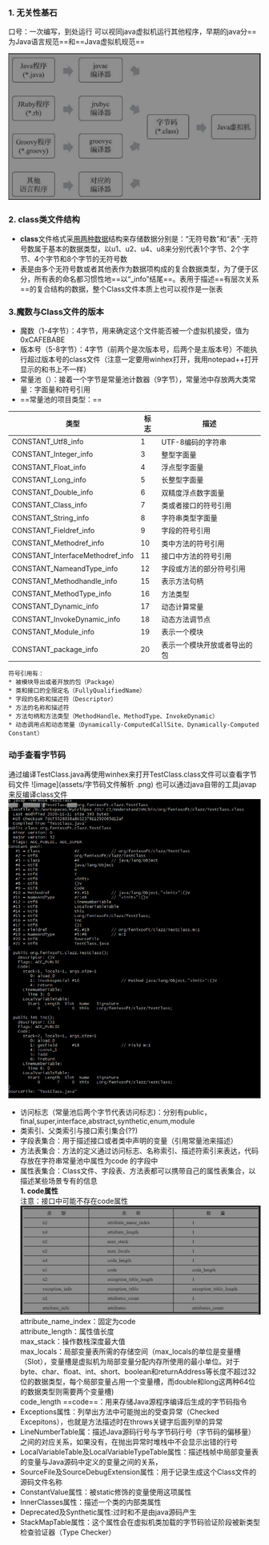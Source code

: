 ### 1. 无关性基石

口号：一次编写，到处运行
可以视同java虚拟机运行其他程序，早期的java分==为Java语言规范==和==Java虚拟机规范==

![image](assets/%E5%B9%B3%E5%8F%B0%E6%97%A0%E5%85%B3%E6%80%A71.png)

### 2. class类文件结构

- **class**文件格式采<u>用两种数据</u>结构来存储数据分别是：“无符号数”和“表”
·无符号数属于基本的数据类型，以u1、u2、u4、u8来分别代表1个字节、2个字节、4个字节和8个字节的无符号数
- 表是由多个无符号数或者其他表作为数据项构成的复合数据类型，为了便于区分，所有表的命名都习惯性地==以“_info”结尾==。表用于描述==有层次关系==的复合结构的数据，整个Class文件本质上也可以视作是一张表

### 3.魔数与Class文件的版本

- 魔数（1-4字节）：4字节，用来确定这个文件能否被一个虚拟机接受，值为0xCAFEBABE
- 版本号（5-8字节）：4字节（前两个是次版本号，后两个是主版本号）不能执行超过版本号的class文件（注意一定要用winhex打开，我用notepad++打开显示的和书上不一样）
- 常量池（）：接着一个字节是常量池计数器（9字节），常量池中存放两大类常量：字面量和符号引用  
- ==常量池的项目类型：==

| 类型                             | 标志 | 描述                         |
| -------------------------------- | ---- | ---------------------------- |
| CONSTANT_Utf8_info               | 1    | UTF-8编码的字符串            |
| CONSTANT_Integer_info            | 3    | 整型字面量                   |
| CONSTANT_Float_info              | 4    | 浮点型字面量                 |
| CONSTANT_Long_info               | 5    | 长整型字面量                 |
| CONSTANT_Double_info             | 6    | 双精度浮点数字面量           |
| CONSTANT_Class_info              | 7    | 类或者接口的符号引用         |
| CONSTANT_String_info             | 8    | 字符串类型字面量             |
| CONSTANT_Fieldref_info           | 9    | 字段的符号引用               |
| CONSTANT_Methodref_info          | 10   | 类中方法的符号引用           |
| CONSTANT_InterfaceMethodref_info | 11   | 接口中方法的符号引用         |
| CONSTANT_NameandType_info        | 12   | 字段或方法的部分符号引用     |
| CONSTANT_Methodhandle_info       | 15   | 表示方法句柄                 |
| CONSTANT_MethodType_info         | 16   | 方法类型                     |
| CONSTANT_Dynamic_info            | 17   | 动态计算常量                 |
| CONSTANT_InvokeDynamic_info      | 18   | 动态方法调节点               |
| CONSTANT_Module_info             | 19   | 表示一个模块                 |
| CONSTANT_package_info            | 20   | 表示一个模块开放或者导出的包 |
```
符号引用有：
* 被模块导出或者开放的包（Package）
* 类和接口的全限定名（FullyQualifiedName）
* 字段的名称和描述符（Descriptor）
* 方法的名称和描述符
* 方法句柄和方法类型（MethodHandle、MethodType、InvokeDynamic）
* 动态调用点和动态常量（Dynamically-ComputedCallSite、Dynamically-Computed Constant）
```
### 动手查看字节码

通过编译TestClass.java再使用winhex来打开TestClass.class文件可以查看字节码文件
![image](assets/字节码文件解析 .png)
也可以通过java自带的工具javap 来反编译class文件
![javap反编译](assets/javap反编译.png)

- 访问标志（常量池后两个字节代表访问标志)：分别有public，final,super,interface,abstract,synthetic,enum,module
- 类索引、父类索引与接口索引集合(??)
- 字段表集合：用于描述接口或者类中声明的变量（引用常量池来描述）
- 方法表集合：方法的定义通过访问标志、名称索引、描述符索引来表达，代码存放在字符串常量池中属性为code 的字段中
- 属性表集合：Class文件、字段表、方法表都可以携带自己的属性表集合，以描述某些场景专有的信息  
**1. code属性**  
注意：接口中可能不存在code属性
![code属性表结构](assets/code属性表结构.png)
attribute_name_index：固定为code  
attribute_length：属性值长度  
max_stack：操作数栈深度最大值  
max_locals：局部变量表所需的存储空间（max_locals的单位是变量槽（Slot），变量槽是虚拟机为局部变量分配内存所使用的最小单位。对于byte、char、float、int、short、boolean和returnAddress等长度不超过32位的数据类型，每个局部变量占用一个变量槽，而double和long这两种64位的数据类型则需要两个变量槽)  
code_length ==code==：用来存储Java源程序编译后生成的字节码指令
- Exceptions属性：列举出方法中可能抛出的受查异常（Checked Excepitons），也就是方法描述时在throws关键字后面列举的异常
- LineNumberTable属：描述Java源码行号与字节码行号（字节码的偏移量）之间的对应关系，如果没有，在抛出异常时堆栈中不会显示出错的行号
- LocalVariableTable及LocalVariableTypeTable属性：描述栈帧中局部变量表的变量与Java源码中定义的变量之间的关系，
- SourceFile及SourceDebugExtension属性：用于记录生成这个Class文件的源码文件名称
- ConstantValue属性：被static修饰的变量使用这项属性
- InnerClasses属性：描述一个类的内部类属性
- Deprecated及Synthetic属性:过时和不是由java源码产生
- StackMapTable属性：这个属性会在虚拟机类加载的字节码验证阶段被新类型检查验证器（Type Checker）